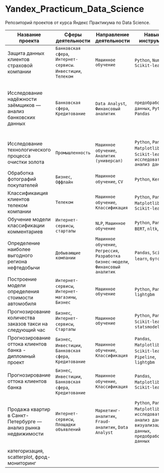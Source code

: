 # Yandex_Practicum_Data_Science
 Репозиторий проектов от курса Яндекс Практикума по Data Science.

|Название проекта|Сферы деятельности|Направление деятельности|Навыки и инструменты|Задачи проекта|Ключевые слова проекта|
|----------------|------------------|------------------------|--------------------|--------------|----------------------|
|Защита данных клиентов страховой компании|`Банковская сфера`, `Интернет-сервисы`. `Инвестиции`, `Телеком`|`Машинное обучение`|`Python`, `NumPy`, `Scikit-learn`|Разработка модели анонимизации персональных данных|линейная алгебра, регрессия|
|Исследование надёжности заёмщиков — анализ банковских данных|`Банковская сфера`, `Кредитование`|`Data Analyst`, `Финансовый аналитик`|`предобработка данных`, `Python`, `Pandas`|На основе статистики о платёжеспособности клиентов исследовать влияет ли семейное положение и количество детей клиента на факт возврата кредита в срок|data analyst, аналитик данных, аналитик, финансовый аналитик, analyst|
|Исследование технологического процесса очистки золота|`Промышленность`|`Машинное обучение`, `Аналитик (универсал)`|`Python`, `Pandas`, `Matplotlib`, `NumPy`, `Scikit-learn`, `исследовательский анализ данных`|Спрогнозировать концентрацию золота при проведении процесса очистки золота|анализ данных, регрессия, кастомные метрики|
|Обработка фотографий покупателей|`Бизнес`, `Оффлайн`|`Машинное обучение`, `CV`|`Python`, `Keras`|Определение возраста по фотографии|обработка изображени, нейронные сети|
|Классификаиция клиентов телеком компании|`Телеком`|`Машинное обучение`, `Классификация`|`Python`, `Pandas`, `Matplotlib`, `Scikit-learn`|На основе данных предложить клиенту тариф.|классификация, подбор гиперпараметров, выбор модели МО|
|Обучение модели классификации комментариев|`Интернет-сервисы`, `стартапы`|`NLP`, `Машинное обучение`|`Python`, `Pandas`, `BERT`, `nltk`, `tf-idf`|Определение токсичности комментариев.|обработка естественного языка, NLP|
|Определение наиболее выгодного региона нефтедобычи|`Добывающие компании`|`Машинное обучение`, `Регрессия`, `Разработка бизнес-модели`, `Финансовый аналитик`|`Pandas`, `Scikit-learn`, `бутстреп`|На основе данных геологи разведки выбрать район добычи нефти|регрессия, разработка бизнес-модели, бутстреп|
|Построение модели определения стоимости автомобиля|`Интернет-сервисы`, `Интернет-магазины`, `Бизнес`|`Машинное обучение`|`Python`, `Pandas`, `lightgbm`|Разработка системы рекомендации стоимости автомобиля на основе его описания|градиентный бустинг, регрессия|
|Прогнозирование количества заказов такси на следующий час|`Бизнес`, `Интернет-сервисы`, `Стартапы`|`Машинное обучение`|`Python`, `Pandas`, `Scikit-learn`, `statsmodels`|Разработка системы предсказания объема заказа.|временные ряды, регрессия, предсказания|
|Прогнозирование оттока клиентов банка - дипломный проект|`Бизнес`, `Инвестиции`, `Банковская сфера`, `Кредитование`|`Машинное обучение`, `Классификация`|`Pandas`, `Matplotlib`, `Scikit-learn`, `Pipeline`, `lightgbm`|Построение модели, способной предсказать уход клиента|классификация, подбор гиперпараметров, выбор модели МО|
|Прогнозирование оттока клиентов банка|`Бизнес`, `Инвестиции`, `Банковская сфера`, `Кредитование`|`Машинное обучение`, `Классификация`|`Pandas`, `Matplotlib`, `Scikit-learn`|На основе данных из банка определить клиента, который может уйти|классификация, подбор гиперпараметров, выбор модели МО|
|Продажа квартир в Санкт-Петербурге — анализ рынка недвижимости|`Интернет-сервисы`, `Площадки объявлений`|`Маркетинг-аналитик`, `Fraud-аналитик`, `Data Analyst`|`Python`, `Pandas`, `Matplotlib`, `исследовательский анализ данных`, `визуализация данных`, `предобработка данных`|Используя данные сервиса Яндекс.Недвижимость, определить рыночную стоимость объектов недвижимости и типичные параметры квартир|обработка данных, histogram, boxplot, scattermatrix,
категоризация, scatterplot,  фрод-мониторинг|
